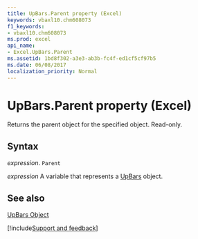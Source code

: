```yaml
---
title: UpBars.Parent property (Excel)
keywords: vbaxl10.chm608073
f1_keywords:
- vbaxl10.chm608073
ms.prod: excel
api_name:
- Excel.UpBars.Parent
ms.assetid: 1bd8f302-a3e3-ab3b-fc4f-ed1cf5cf97b5
ms.date: 06/08/2017
localization_priority: Normal
---
```



# UpBars.Parent property (Excel)

Returns the parent object for the specified object. Read-only.


## Syntax

_expression_. `Parent`

_expression_ A variable that represents a [UpBars](./Excel.UpBars-graph-property.md) object.


## See also


[UpBars Object](Excel.UpBars(object).md)

[!include[Support and feedback](~/includes/feedback-boilerplate.md)]